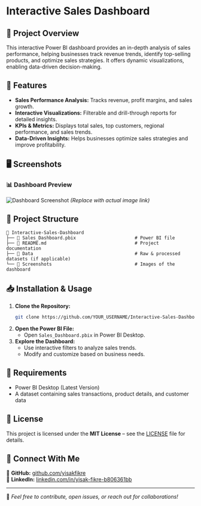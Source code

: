 # Interactive Sales Dashboard

## 📌 Project Overview
This interactive Power BI dashboard provides an in-depth analysis of sales performance, helping businesses track revenue trends, identify top-selling products, and optimize sales strategies. It offers dynamic visualizations, enabling data-driven decision-making.

## 🚀 Features
- **Sales Performance Analysis:** Tracks revenue, profit margins, and sales growth.
- **Interactive Visualizations:** Filterable and drill-through reports for detailed insights.
- **KPIs & Metrics:** Displays total sales, top customers, regional performance, and sales trends.
- **Data-Driven Insights:** Helps businesses optimize sales strategies and improve profitability.

## 🖥️ Screenshots
### 📊 Dashboard Preview
![[Dashboard Screenshot](https://github.com/yisakfikre/Interactive-Sales-Dashboard-with-Power-BI/blob/main/Sales%20Dashboard%20for%20E-commerce%20business.JPG)]() *(Replace with actual image link)*

## 📂 Project Structure
```
📁 Interactive-Sales-Dashboard
├── 📄 Sales_Dashboard.pbix                      # Power BI file
├── 📄 README.md                                 # Project documentation
├── 📁 Data                                      # Raw & processed datasets (if applicable)
└── 📁 Screenshots                               # Images of the dashboard
```

## 📥 Installation & Usage
1. **Clone the Repository:**
   ```bash
   git clone https://github.com/YOUR_USERNAME/Interactive-Sales-Dashboard.git
   ```
2. **Open the Power BI File:**
   - Open `Sales_Dashboard.pbix` in Power BI Desktop.
3. **Explore the Dashboard:**
   - Use interactive filters to analyze sales trends.
   - Modify and customize based on business needs.

## 📌 Requirements
- Power BI Desktop (Latest Version)
- A dataset containing sales transactions, product details, and customer data

## 📜 License
This project is licensed under the **MIT License** – see the [LICENSE](LICENSE) file for details.

## 🙌 Connect With Me
🔗 **GitHub:** [github.com/yisakfikre](https://github.com/yisakfikre)  
🔗 **LinkedIn:** [linkedin.com/in/yisak-fikre-b806361bb](https://www.linkedin.com/in/yisak-fikre-b806361bb/)

---
🚀 *Feel free to contribute, open issues, or reach out for collaborations!*
